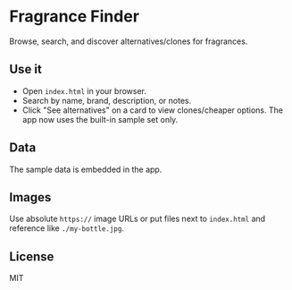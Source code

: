 # Fragrance Finder

Browse, search, and discover alternatives/clones for fragrances.

## Use it
- Open `index.html` in your browser.
- Search by name, brand, description, or notes.
- Click "See alternatives" on a card to view clones/cheaper options.
The app now uses the built-in sample set only.

## Data
The sample data is embedded in the app.

## Images
Use absolute `https://` image URLs or put files next to `index.html` and reference like `./my-bottle.jpg`.

## License
MIT

